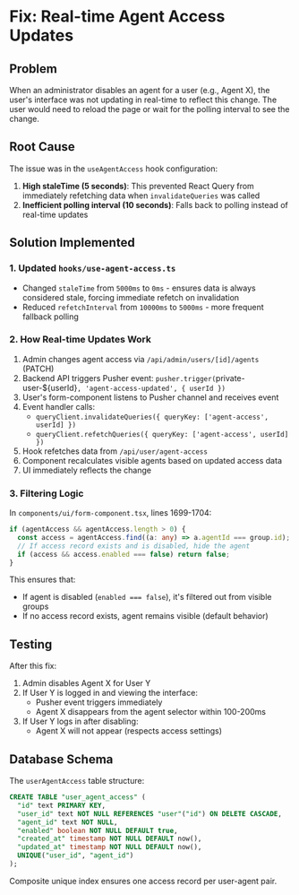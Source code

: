 # Fix: Real-time Agent Access Updates

## Problem
When an administrator disables an agent for a user (e.g., Agent X), the user's interface was not updating in real-time to reflect this change. The user would need to reload the page or wait for the polling interval to see the change.

## Root Cause
The issue was in the `useAgentAccess` hook configuration:
1. **High staleTime (5 seconds)**: This prevented React Query from immediately refetching data when `invalidateQueries` was called
2. **Inefficient polling interval (10 seconds)**: Falls back to polling instead of real-time updates

## Solution Implemented

### 1. Updated `hooks/use-agent-access.ts`
- Changed `staleTime` from `5000ms` to `0ms` - ensures data is always considered stale, forcing immediate refetch on invalidation
- Reduced `refetchInterval` from `10000ms` to `5000ms` - more frequent fallback polling

### 2. How Real-time Updates Work
1. Admin changes agent access via `/api/admin/users/[id]/agents` (PATCH)
2. Backend API triggers Pusher event: `pusher.trigger(`private-user-${userId}`, 'agent-access-updated', { userId })`
3. User's form-component listens to Pusher channel and receives event
4. Event handler calls:
   - `queryClient.invalidateQueries({ queryKey: ['agent-access', userId] })`
   - `queryClient.refetchQueries({ queryKey: ['agent-access', userId] })`
5. Hook refetches data from `/api/user/agent-access`
6. Component recalculates visible agents based on updated access data
7. UI immediately reflects the change

### 3. Filtering Logic
In `components/ui/form-component.tsx`, lines 1699-1704:
```typescript
if (agentAccess && agentAccess.length > 0) {
  const access = agentAccess.find((a: any) => a.agentId === group.id);
  // If access record exists and is disabled, hide the agent
  if (access && access.enabled === false) return false;
}
```

This ensures that:
- If agent is disabled (`enabled === false`), it's filtered out from visible groups
- If no access record exists, agent remains visible (default behavior)

## Testing
After this fix:
1. Admin disables Agent X for User Y
2. If User Y is logged in and viewing the interface:
   - Pusher event triggers immediately
   - Agent X disappears from the agent selector within 100-200ms
3. If User Y logs in after disabling:
   - Agent X will not appear (respects access settings)

## Database Schema
The `userAgentAccess` table structure:
```sql
CREATE TABLE "user_agent_access" (
  "id" text PRIMARY KEY,
  "user_id" text NOT NULL REFERENCES "user"("id") ON DELETE CASCADE,
  "agent_id" text NOT NULL,
  "enabled" boolean NOT NULL DEFAULT true,
  "created_at" timestamp NOT NULL DEFAULT now(),
  "updated_at" timestamp NOT NULL DEFAULT now(),
  UNIQUE("user_id", "agent_id")
);
```

Composite unique index ensures one access record per user-agent pair.
